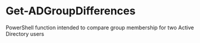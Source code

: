 # Get-ADGroupDifferences
PowerShell function intended to compare group membership for two Active Directory users
